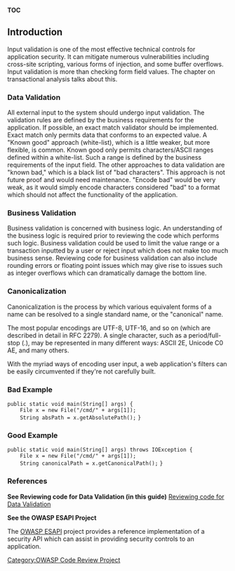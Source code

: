 __TOC__

## Introduction

Input validation is one of the most effective technical controls for
application security. It can mitigate numerous vulnerabilities including
cross-site scripting, various forms of injection, and some buffer
overflows. Input validation is more than checking form field values. The
chapter on transactional analysis talks about this.

### Data Validation

All external input to the system should undergo input validation. The
validation rules are defined by the business requirements for the
application. If possible, an exact match validator should be
implemented. Exact match only permits data that conforms to an expected
value. A "Known good" approach (white-list), which is a little weaker,
but more flexible, is common. Known good only permits characters/ASCII
ranges defined within a white-list. Such a range is defined by the
business requirements of the input field. The other approaches to data
validation are "known bad," which is a black list of "bad characters".
This approach is not future proof and would need maintenance. "Encode
bad" would be very weak, as it would simply encode characters considered
"bad" to a format which should not affect the functionality of the
application.

### Business Validation

Business validation is concerned with business logic. An understanding
of the business logic is required prior to reviewing the code which
performs such logic. Business validation could be used to limit the
value range or a transaction inputted by a user or reject input which
does not make too much business sense. Reviewing code for business
validation can also include rounding errors or floating point issues
which may give rise to issues such as integer overflows which can
dramatically damage the bottom line.

### Canonicalization

Canonicalization is the process by which various equivalent forms of a
name can be resolved to a single standard name, or the "canonical" name.

The most popular encodings are UTF-8, UTF-16, and so on (which are
described in detail in RFC 2279). A single character, such as a
period/full-stop (.), may be represented in many different ways: ASCII
2E, Unicode C0 AE, and many others.

With the myriad ways of encoding user input, a web application's filters
can be easily circumvented if they're not carefully built.

### Bad Example

`public static void main(String[] args) {`
`    File x = new File("/cmd/" + args[1]);`
`    String absPath = x.getAbsolutePath();`
`}`

### Good Example

`public static void main(String[] args) throws IOException {`
`    File x = new File("/cmd/" + args[1]);`
`    String canonicalPath = x.getCanonicalPath();`
`}`

### References

**See Reviewing code for Data Validation (in this guide)** [Reviewing
code for Data Validation](Reviewing_Code_for_Data_Validation "wikilink")

**See the OWASP ESAPI Project**

The [OWASP ESAPI](ESAPI "wikilink") project provides a reference
implementation of a security API which can assist in providing security
controls to an application.

[Category:OWASP Code Review
Project](Category:OWASP_Code_Review_Project "wikilink")